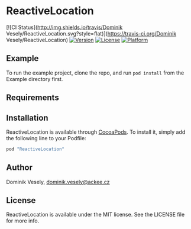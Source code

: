 # ReactiveLocation

[![CI Status](http://img.shields.io/travis/Dominik Vesely/ReactiveLocation.svg?style=flat)](https://travis-ci.org/Dominik Vesely/ReactiveLocation)
[![Version](https://img.shields.io/cocoapods/v/ReactiveLocation.svg?style=flat)](http://cocoapods.org/pods/ReactiveLocation)
[![License](https://img.shields.io/cocoapods/l/ReactiveLocation.svg?style=flat)](http://cocoapods.org/pods/ReactiveLocation)
[![Platform](https://img.shields.io/cocoapods/p/ReactiveLocation.svg?style=flat)](http://cocoapods.org/pods/ReactiveLocation)

## Example

To run the example project, clone the repo, and run `pod install` from the Example directory first.

## Requirements

## Installation

ReactiveLocation is available through [CocoaPods](http://cocoapods.org). To install
it, simply add the following line to your Podfile:

```ruby
pod "ReactiveLocation"
```

## Author

Dominik Vesely, dominik.vesely@ackee.cz

## License

ReactiveLocation is available under the MIT license. See the LICENSE file for more info.
